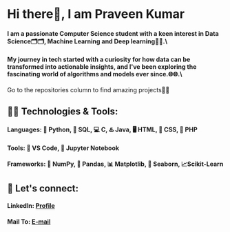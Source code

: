# Hi there👋, I am Praveen Kumar
#### I am a passionate Computer Science student with a keen interest in Data Science🗂️🗂️, Machine Learning and Deep learning🤖🤖.\
#### My journey in tech started with a curiosity for how data can be transformed into actionable insights, and I've been exploring the fascinating world of algorithms and models ever since.🌐🌐.\
Go to the repositories column to find amazing projects💛💛
## 👨‍💻 Technologies & Tools:
#### Languages: 🐍 Python, 🐬 SQL, 💻 C, ♨️ Java, 🖥️ HTML, 📱 CSS, 🐘 PHP
#### Tools: 📑 VS Code, 📙 Jupyter Notebook
#### Frameworks: 🧊 NumPy, 🐼 Pandas, 📊 Matplotlib, 📶 Seaborn, 📈Scikit-Learn
## 🤝 Let's connect:
#### LinkedIn: [Profile](www.linkedin.com/in/spraveenkumar2205)
#### Mail To: [E-mail](Mailto:spraveenkumar2205@gmail.com)
<!--
**praveen-2205/praveen-2205** is a ✨ _special_ ✨ repository because its `README.md` (this file) appears on your GitHub profile.

Here are some ideas to get you started:

- 🔭 I’m currently working on ...
- 🌱 I’m currently learning ...
- 👯 I’m looking to collaborate on ...
- 🤔 I’m looking for help with ...
- 💬 Ask me about ...
- 📫 How to reach me: ...
- 😄 Pronouns: ...
- ⚡ Fun fact: ...
-->
